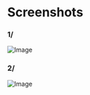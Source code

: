 # Screenshots

### 1/

![Image](http://docs.botble.com/uploads/rv-payment/1.png)

### 2/

![Image](http://docs.botble.com/uploads/rv-payment/2.png)